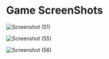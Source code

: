 
# Game ScreenShots

![Screenshot (51)](https://github.com/TanmayBV/WheelGame/assets/69723190/bb049119-dcc1-4932-b3b3-cf4127f84d2c)

![Screenshot (55)](https://github.com/TanmayBV/WheelGame/assets/69723190/3dbd4d48-9a82-4691-b9a8-dc9da0ee7564)

![Screenshot (56)](https://github.com/TanmayBV/WheelGame/assets/69723190/8481e914-70b2-44ca-b503-87f87f5d7533)

